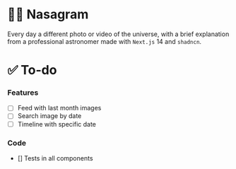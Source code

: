 # 👨‍🚀 Nasagram 

Every day a different photo or video of the universe, with a brief explanation from a professional astronomer made with `Next.js` 14 and `shadncn`.

# ✅ To-do

### Features
- [ ] Feed with last month images
- [ ] Search image by date 
- [ ] Timeline with specific date

### Code
- [] Tests in all components
 
